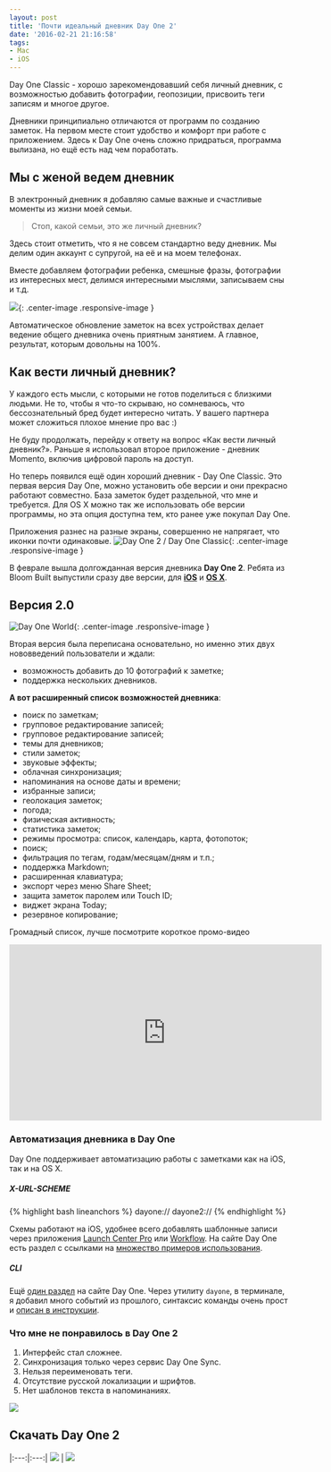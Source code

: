 ```yaml
---
layout: post
title: 'Почти идеальный дневник Day One 2'
date: '2016-02-21 21:16:58'
tags:
- Mac
- iOS
---
```


Day One Classic - хорошо зарекомендовавший себя личный дневник, с возможностью добавить фотографии, геопозиции, присвоить теги записям и многое другое.

Дневники принципиально отличаются от программ по созданию заметок.
На первом месте стоит удобство и комфорт при работе с приложением. Здесь к Day One очень сложно придраться, программа вылизана, но ещё есть над чем поработать.

## Мы с женой ведем дневник
В электронный дневник я добавляю самые важные и счастливые моменты из жизни моей семьи.
<blockquote>
Стоп, какой семьи, это же личный дневник?
</blockquote>

Здесь стоит отметить, что я не совсем стандартно веду дневник. Мы делим один аккаунт с супругой, на её и на моем телефонах.

Вместе добавляем фотографии ребенка, смешные фразы, фотографии из интересных мест, делимся интересными мыслями, записываем сны и т.д.

![](http://pavel.miroshnichen.co/images/2016/02/DayOne_mac-note.png){: .center-image .responsive-image }

Автоматическое обновление заметок на всех устройствах делает ведение общего дневника очень приятным занятием. А главное, результат, которым довольны на 100%.


## Как вести личный дневник?
У каждого есть мысли, с которыми не готов поделиться с близкими людьми. Не то, чтобы я что-то скрываю, но сомневаюсь, что бессознательный бред будет интересно читать. У вашего партнера может сложиться плохое мнение про вас :)

Не буду продолжать, перейду к ответу на вопрос «Как вести личный дневник?».  Раньше я использовал второе приложение - дневник Momento, включив цифровой пароль на доступ.

Но теперь появился ещё один хороший дневник - Day One Classic. Это первая версия Day One, можно установить обе версии и они прекрасно работают совместно. База заметок будет раздельной, что мне и требуется. Для OS X можно так же использовать обе версии программы,
но эта опция доступна тем, кто ранее уже покупал Day One.

Приложения разнес на разные экраны, совершенно не напрягает, что иконки почти одинаковые.
![](http://pavel.miroshnichen.co/images/2016/02/dayones_logo.png "Day One 2 / Day One Classic"){: .center-image .responsive-image }

В феврале вышла долгожданная версия дневника **Day One 2**. Ребята из Bloom Built выпустили сразу две версии, для [**iOS**](https://geo.itunes.apple.com/ru/app/day-one-2-journal-+-notes/id1044867788?mt=8&uo=4&at=1001l9qh&ct=blog) и [**OS X**](https://itunes.apple.com/ru/app/day-one/id1055511498?mt=12&uo=4&at=1001l9qh&ct=blog).


## Версия 2.0
![](http://pavel.miroshnichen.co/images/2016/02/dayone2-devices_03.jpg "Day One World"){: .center-image .responsive-image }

Вторая версия была переписана основательно, но именно этих двух нововведений пользователи и ждали:

- возможность добавить до 10 фотографий к заметке;  
- поддержка нескольких дневников.

**А вот расширенный список возможностей дневника**:

- поиск по заметкам;  
- групповое редактирование записей;  
- групповое редактирование записей;  
- темы для дневников;  
- стили заметок;
- звуковые эффекты;
- облачная синхронизация;
- напоминания на основе даты и времени;
- избранные записи;
- геолокация заметок;
- погода;
- физическая активность;
- статистика заметок;
- режимы просмотра: список, календарь, карта, фотопоток;
- поиск;
- фильтрация по тегам, годам/месяцам/дням и т.п.;
- поддержка Markdown;
- расширенная клавиатура;
- экспорт через меню Share Sheet;
- защита заметок паролем или Touch ID;
- виджет экрана Today;
- резервное копирование;

Громадный список, лучше посмотрите короткое промо-видео
<iframe width="560" height="315" src="https://www.youtube.com/embed/JrxT1475KNs" frameborder="0" allowfullscreen></iframe>

### Автоматизация дневника в Day One
Day One поддерживает автоматизацию работы с заметками как на iOS, так и на OS X.

##### X-URL-SCHEME
{% highlight bash lineanchors %}
dayone://
dayone2://
{% endhighlight %}

Схемы работают на iOS, удобнее всего добавлять шаблонные записи через приложения [Launch Center Pro](https://geo.itunes.apple.com/ru/app/launch-center-pro-shortcut/id532016360?mt=8&at=1001l9qh&ct=blog) или [Workflow](https://geo.itunes.apple.com/ru/app/workflow-powerful-automation/id915249334?mt=8&uo=4&at=1001l9qh&ct=blog). На сайте Day One есть раздел с ссылками на [множество примеров использования](http://dayoneapp.com/templates/).



##### CLI
Ещё [один раздел](http://help.dayoneapp.com/day-one-tools/) на сайте Day One. Через утилиту `dayone`, в терминале, я добавил много событий из прошлого, синтаксис команды очень прост и [описан в инструкции](http://dayoneapp.com/tools/cli-man/).


### Что мне не понравилось в Day One 2
1. Интерфейс стал сложнее.
2. Синхронизация только через сервис Day One Sync.
3. Нельзя переименовать теги.
4. Отсутствие русской локализации и шрифтов.
5. Нет шаблонов текста в напоминаниях.

![](http://pavel.miroshnichen.co/images/2016/02/dayone_compare.gif)


## Скачать Day One 2
|:---:|:---:|
[![](http://pavel.miroshnichen.co/images/2016/02/DayOneIOS2.png)](https://geo.itunes.apple.com/ru/app/day-one-2-journal-+-notes/id1044867788?mt=8&uo=4&at=1001l9qh&ct=blog) | [![](http://pavel.miroshnichen.co/images/2016/02/DayOneMac2.png)](https://itunes.apple.com/ru/app/day-one/id1055511498?mt=12&uo=4&at=1001l9qh&ct=blog)

